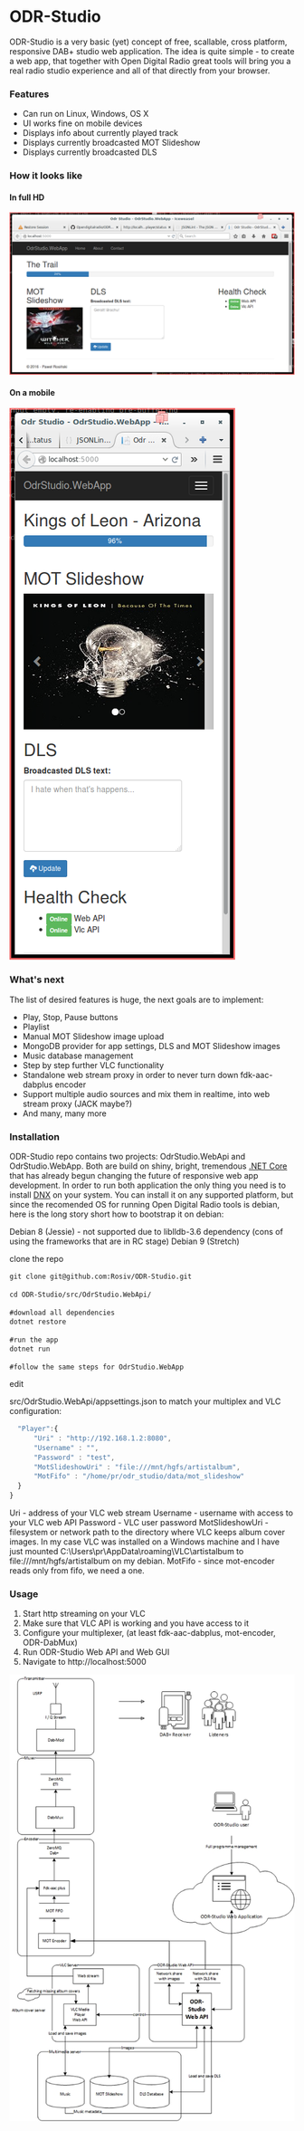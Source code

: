 # ODR-Studio

ODR-Studio is a very basic (yet) concept of free, scallable, cross platform, responsive DAB+ studio web application. The idea is quite simple - to create a web app, that together with Open Digital Radio great tools will bring you a real radio studio experience and all of that directly from your browser.

### Features
* Can run on Linux, Windows, OS X
* UI works fine on mobile devices
* Displays info about currently played track
* Displays currently broadcasted MOT Slideshow
* Displays currently broadcasted  DLS
 
### How it looks like

#### In full HD
![alt text](https://raw.githubusercontent.com/Rosiv/ODR-Studio/cleanup/doc/web_gui_full_hd.png "Full HD Web GUI")

#### On a mobile
![alt text](https://raw.githubusercontent.com/Rosiv/ODR-Studio/cleanup/doc/web_gui_mobile.png "Mobile Web GUI")

### What's next
The list of desired features is huge, the next goals are to implement:
* Play, Stop, Pause buttons
* Playlist
* Manual MOT Slideshow image upload
* MongoDB provider for app settings, DLS and MOT Slideshow images
* Music database management
* Step by step further VLC functionality
* Standalone web stream proxy in order to never turn down fdk-aac-dabplus encoder
* Support multiple audio sources and mix them in realtime, into web stream proxy (JACK maybe?)
* And many, many more
 
### Installation

ODR-Studio repo contains two projects: OdrStudio.WebApi and OdrStudio.WebApp.
Both are build on shiny, bright, tremendous [.NET Core](http://docs.asp.net/en/latest/conceptual-overview/dotnetcore.html) that has already begun changing the future of responsive web app development. In order to run both application the only thing you need is to install [DNX](https://github.com/dotnet/cli) on your system. You can install it on any supported platform, but since the recomended OS for running Open Digital Radio tools is debian, here is the long story short how to bootstrap it on debian:

Debian 8 (Jessie) - not supported due to liblldb-3.6 dependency (cons of using the frameworks that are in RC stage)
Debian 9 (Stretch)

clone the repo

```
git clone git@github.com:Rosiv/ODR-Studio.git

cd ODR-Studio/src/OdrStudio.WebApi/

#download all dependencies
dotnet restore

#run the app
dotnet run

#follow the same steps for OdrStudio.WebApp
```




edit

src/OdrStudio.WebApi/appsettings.json to match your multiplex and VLC configuration:

```javascript
  "Player":{
      "Uri" : "http://192.168.1.2:8080",
      "Username" : "",
      "Password" : "test",
      "MotSlideshowUri" : "file:///mnt/hgfs/artistalbum",
      "MotFifo" : "/home/pr/odr_studio/data/mot_slideshow"
  }
}
```

Uri - address of your VLC web stream
Username - username with access to your VLC web API
Password - VLC user password
MotSlideshowUri - filesystem or network path to the directory where VLC keeps album cover images. In my case VLC was installed on a Windows machine and I have just mounted C:\Users\pr\AppData\roaming\VLC\artistalbum to file:///mnt/hgfs/artistalbum on my debian.
MotFifo - since mot-encoder reads only from fifo, we need a one.

### Usage

1. Start http streaming on your VLC
2. Make sure that VLC API is working and you have access to it
3. Configure your multiplexer, (at least fdk-aac-dabplus, mot-encoder, ODR-DabMux)
4. Run ODR-Studio Web API and Web GUI
5. Navigate to http://localhost:5000




![alt text](https://raw.githubusercontent.com/Rosiv/ODR-Studio/cleanup/doc/Workflow.jpg "Workflow")
